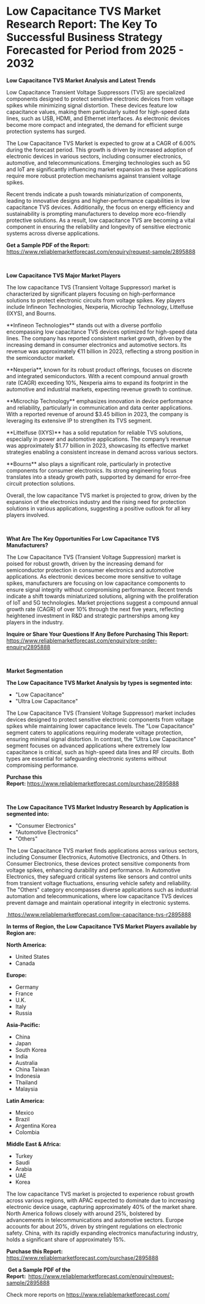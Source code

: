 <p><h1>Low Capacitance TVS Market Research Report: The Key To Successful Business Strategy Forecasted for Period from 2025 - 2032</h1></p><p><strong>Low Capacitance TVS Market Analysis and Latest Trends</strong></p>
<p><p>Low Capacitance Transient Voltage Suppressors (TVS) are specialized components designed to protect sensitive electronic devices from voltage spikes while minimizing signal distortion. These devices feature low capacitance values, making them particularly suited for high-speed data lines, such as USB, HDMI, and Ethernet interfaces. As electronic devices become more compact and integrated, the demand for efficient surge protection systems has surged.</p><p>The Low Capacitance TVS Market is expected to grow at a CAGR of 6.00% during the forecast period. This growth is driven by increased adoption of electronic devices in various sectors, including consumer electronics, automotive, and telecommunications. Emerging technologies such as 5G and IoT are significantly influencing market expansion as these applications require more robust protection mechanisms against transient voltage spikes.</p><p>Recent trends indicate a push towards miniaturization of components, leading to innovative designs and higher-performance capabilities in low capacitance TVS devices. Additionally, the focus on energy efficiency and sustainability is prompting manufacturers to develop more eco-friendly protective solutions. As a result, low capacitance TVS are becoming a vital component in ensuring the reliability and longevity of sensitive electronic systems across diverse applications.</p></p>
<p><strong>Get a Sample PDF of the Report:&nbsp;</strong> <a href="https://www.reliablemarketforecast.com/enquiry/request-sample/2895888?utm_campaign=2730&utm_medium=2&utm_source=Github&utm_content=ia&utm_term=15032025&utm_id=low-capacitance-tvs">https://www.reliablemarketforecast.com/enquiry/request-sample/2895888</a></p>
<p>&nbsp;</p>
<p><strong>Low Capacitance TVS Major Market Players</strong></p>
<p><p>The low capacitance TVS (Transient Voltage Suppressor) market is characterized by significant players focusing on high-performance solutions to protect electronic circuits from voltage spikes. Key players include Infineon Technologies, Nexperia, Microchip Technology, Littelfuse (IXYS), and Bourns.</p><p>**Infineon Technologies** stands out with a diverse portfolio encompassing low capacitance TVS devices optimized for high-speed data lines. The company has reported consistent market growth, driven by the increasing demand in consumer electronics and automotive sectors. Its revenue was approximately €11 billion in 2023, reflecting a strong position in the semiconductor market.</p><p>**Nexperia**, known for its robust product offerings, focuses on discrete and integrated semiconductors. With a recent compound annual growth rate (CAGR) exceeding 10%, Nexperia aims to expand its footprint in the automotive and industrial markets, expecting revenue growth to continue.</p><p>**Microchip Technology** emphasizes innovation in device performance and reliability, particularly in communication and data center applications. With a reported revenue of around $3.45 billion in 2023, the company is leveraging its extensive IP to strengthen its TVS segment.</p><p>**Littelfuse (IXYS)** has a solid reputation for reliable TVS solutions, especially in power and automotive applications. The company’s revenue was approximately $1.77 billion in 2023, showcasing its effective market strategies enabling a consistent increase in demand across various sectors.</p><p>**Bourns** also plays a significant role, particularly in protective components for consumer electronics. Its strong engineering focus translates into a steady growth path, supported by demand for error-free circuit protection solutions.</p><p>Overall, the low capacitance TVS market is projected to grow, driven by the expansion of the electronics industry and the rising need for protection solutions in various applications, suggesting a positive outlook for all key players involved.</p></p>
<p>&nbsp;</p>
<p><strong>What Are The Key Opportunities For Low Capacitance TVS Manufacturers?</strong></p>
<p><p>The Low Capacitance TVS (Transient Voltage Suppression) market is poised for robust growth, driven by the increasing demand for semiconductor protection in consumer electronics and automotive applications. As electronic devices become more sensitive to voltage spikes, manufacturers are focusing on low capacitance components to ensure signal integrity without compromising performance. Recent trends indicate a shift towards miniaturized solutions, aligning with the proliferation of IoT and 5G technologies. Market projections suggest a compound annual growth rate (CAGR) of over 10% through the next five years, reflecting heightened investment in R&D and strategic partnerships among key players in the industry.</p></p>
<p><strong>Inquire or Share Your Questions If Any Before Purchasing This Report:</strong> <a href="https://www.reliablemarketforecast.com/enquiry/pre-order-enquiry/2895888?utm_campaign=2730&utm_medium=2&utm_source=Github&utm_content=ia&utm_term=15032025&utm_id=low-capacitance-tvs">https://www.reliablemarketforecast.com/enquiry/pre-order-enquiry/2895888</a></p>
<p>&nbsp;</p>
<p><strong>Market Segmentation</strong></p>
<p><strong>The Low Capacitance TVS Market Analysis by types is segmented into:</strong></p>
<p><ul><li>"Low Capacitance"</li><li>"Ultra Low Capacitance"</li></ul></p>
<p><p>The Low Capacitance TVS (Transient Voltage Suppressor) market includes devices designed to protect sensitive electronic components from voltage spikes while maintaining lower capacitance levels. The "Low Capacitance" segment caters to applications requiring moderate voltage protection, ensuring minimal signal distortion. In contrast, the "Ultra Low Capacitance" segment focuses on advanced applications where extremely low capacitance is critical, such as high-speed data lines and RF circuits. Both types are essential for safeguarding electronic systems without compromising performance.</p></p>
<p><strong>Purchase this Report:&nbsp;</strong><a href="https://www.reliablemarketforecast.com/purchase/2895888?utm_campaign=2730&utm_medium=2&utm_source=Github&utm_content=ia&utm_term=15032025&utm_id=low-capacitance-tvs">https://www.reliablemarketforecast.com/purchase/2895888</a></p>
<p>&nbsp;</p>
<p><strong>The Low Capacitance TVS Market Industry Research by Application is segmented into:</strong></p>
<p><ul><li>"Consumer Electronics"</li><li>"Automotive Electronics"</li><li>"Others"</li></ul></p>
<p><p>The Low Capacitance TVS market finds applications across various sectors, including Consumer Electronics, Automotive Electronics, and Others. In Consumer Electronics, these devices protect sensitive components from voltage spikes, enhancing durability and performance. In Automotive Electronics, they safeguard critical systems like sensors and control units from transient voltage fluctuations, ensuring vehicle safety and reliability. The "Others" category encompasses diverse applications such as industrial automation and telecommunications, where low capacitance TVS devices prevent damage and maintain operational integrity in electronic systems.</p></p>
<p><a href="https://www.reliablemarketforecast.com/low-capacitance-tvs-r2895888?utm_campaign=2730&utm_medium=2&utm_source=Github&utm_content=ia&utm_term=15032025&utm_id=low-capacitance-tvs">&nbsp;https://www.reliablemarketforecast.com/low-capacitance-tvs-r2895888</a></p>
<p><strong>In terms of Region, the Low Capacitance TVS Market Players available by Region are:</strong></p>
<p>
    <p> <strong> North America: </strong>
        <ul>
            <li>United States</li>
            <li>Canada</li>
        </ul>
        </p> 
    <p> <strong> Europe: </strong>
        <ul>
            <li>Germany</li>
            <li>France</li>
            <li>U.K.</li>
            <li>Italy</li>
            <li>Russia</li>
        </ul>
        </p> 
    <p> <strong> Asia-Pacific: </strong>
        <ul>
            <li>China</li>
            <li>Japan</li>
            <li>South Korea</li>
            <li>India</li>
            <li>Australia</li>
            <li>China Taiwan</li>
            <li>Indonesia</li>
            <li>Thailand</li>
            <li>Malaysia</li>
        </ul>
        </p> 
    <p> <strong> Latin America: </strong>
        <ul>
            <li>Mexico</li>
            <li>Brazil</li>
            <li>Argentina Korea</li>
            <li>Colombia</li>
        </ul>
        </p> 
    <p> <strong> Middle East & Africa: </strong>
        <ul>
            <li>Turkey</li>
            <li>Saudi</li>
            <li>Arabia</li>
            <li>UAE</li>
            <li>Korea</li>
        </ul>
    </p>
    </p>
<p><p>The low capacitance TVS market is projected to experience robust growth across various regions, with APAC expected to dominate due to increasing electronic device usage, capturing approximately 40% of the market share. North America follows closely with around 25%, bolstered by advancements in telecommunications and automotive sectors. Europe accounts for about 20%, driven by stringent regulations on electronic safety. China, with its rapidly expanding electronics manufacturing industry, holds a significant share of approximately 15%.</p></p>
<p><strong>Purchase this Report: </strong><a href="https://www.reliablemarketforecast.com/purchase/2895888?utm_campaign=2730&utm_medium=2&utm_source=Github&utm_content=ia&utm_term=15032025&utm_id=low-capacitance-tvs">https://www.reliablemarketforecast.com/purchase/2895888</a></p>
<p>&nbsp;<strong>Get a Sample PDF of the Report:&nbsp;&nbsp;</strong><a href="https://www.reliablemarketforecast.com/enquiry/request-sample/2895888?utm_campaign=2730&utm_medium=2&utm_source=Github&utm_content=ia&utm_term=15032025&utm_id=low-capacitance-tvs">https://www.reliablemarketforecast.com/enquiry/request-sample/2895888</a></p>
<p><strong></strong></p>
<p>Check more reports on <a href="https://www.reliablemarketforecast.com/?utm_campaign=2730&utm_medium=2&utm_source=Github&utm_content=ia&utm_term=15032025&utm_id=low-capacitance-tvs">https://www.reliablemarketforecast.com/</a></p>
